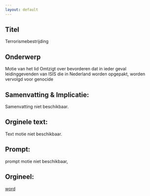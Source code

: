 ```yaml
---
layout: default
---
```

## Titel
Terrorismebestrijding
## Onderwerp
Motie van het lid Omtzigt over bevorderen dat in ieder geval leidinggevenden van ISIS die in Nederland worden opgepakt, worden vervolgd voor genocide
## Samenvatting & Implicatie:
Samenvatting niet beschikbaar.
## Orginele text:
Text motie niet beschikbaar.

## Prompt:
prompt motie niet beschikbaar,
## Orgineel:
[word](https://gegevensmagazijn.tweedekamer.nl/OData/v4/2.0/Document(7a62e50b-6851-4bef-887a-082663dfa042)/resource)
